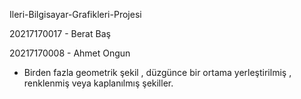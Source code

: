 Ileri-Bilgisayar-Grafikleri-Projesi


20217170017 - Berat Baş

20217170008 - Ahmet Ongun

- Birden fazla geometrik şekil , düzgünce bir  ortama yerleştirilmiş , renklenmiş veya kaplanılmış şekiller.

